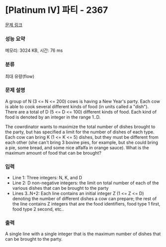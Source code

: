 # [Platinum IV] 파티 - 2367 

[문제 링크](https://www.acmicpc.net/problem/2367) 

### 성능 요약

메모리: 3024 KB, 시간: 76 ms

### 분류

최대 유량(flow)

### 문제 설명

<p>A group of  N (3 <= N <= 200) cows is having a New Year's party.  Each cow is able to cook several different kinds of food (in units called a "dish"). There are a total of D (5 <= D <= 100) different kinds of food.  Each kind of food is denoted by an integer in the range 1..D.</p>

<p>The cowrdinator wants to maximize the total number of dishes brought to the party, but has specified a limit for the number of dishes of each type. Each cow can bring K (1 <= K <= 5) dishes, but they must be different from each other (she can't bring 3 bovine pies, for example, but she could bring a pie, some bread, and some nice alfalfa in orange sauce).  What is the maximum amount of food that can be brought?</p>

### 입력 

 <ul>
	<li>Line 1: Three integers: N, K, and D</li>
	<li>Line 2: D non-negative integers: the limit on total number of each of the various dishes that can be brought to the party</li>
	<li>Lines 3..N+2: Each line contains an initial integer Z (1 <= Z <= D) denoting the number of different dishes a cow can prepare; the rest of the line contains Z integers that are the food identifiers, food type 1 first, food type 2 second, etc..</li>
</ul>

### 출력 

 <p>A single line with a single integer that is the maximum number of dishes that can be brought to the party.</p>

